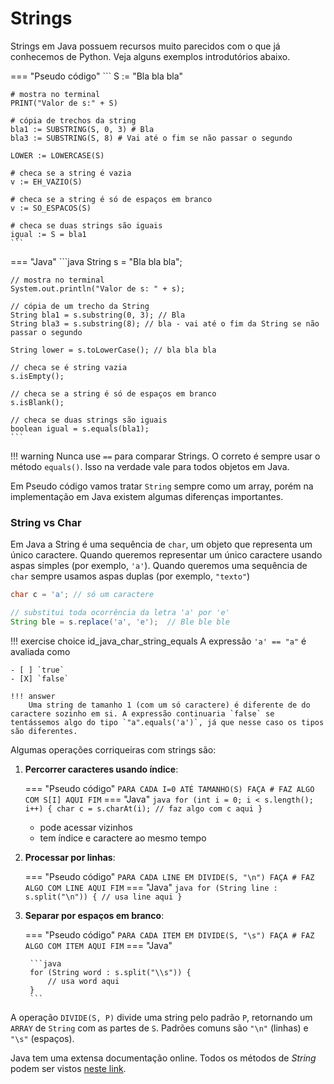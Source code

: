 # Strings

Strings em Java possuem recursos muito parecidos com o que já conhecemos de Python. Veja alguns exemplos introdutórios abaixo.

=== "Pseudo código" 
    ```
    S := "Bla bla bla"

    # mostra no terminal
    PRINT("Valor de s:" + S)

    # cópia de trechos da string
    bla1 := SUBSTRING(S, 0, 3) # Bla
    bla3 := SUBSTRING(S, 8) # Vai até o fim se não passar o segundo

    LOWER := LOWERCASE(S)

    # checa se a string é vazia
    v := EH_VAZIO(S)

    # checa se a string é só de espaços em branco
    v := SO_ESPACOS(S)
    
    # checa se duas strings são iguais
    igual := S = bla1
    ```

=== "Java"
    ```java
    String s = "Bla bla bla";

    // mostra no terminal
    System.out.println("Valor de s: " + s);

    // cópia de um trecho da String
    String bla1 = s.substring(0, 3); // Bla
    String bla3 = s.substring(8); // bla - vai até o fim da String se não passar o segundo

    String lower = s.toLowerCase(); // bla bla bla

    // checa se é string vazia
    s.isEmpty();

    // checa se a string é só de espaços em branco
    s.isBlank();

    // checa se duas strings são iguais
    boolean igual = s.equals(bla1);
    ```

!!! warning
    Nunca use `==` para comparar Strings. O correto é sempre usar o método `equals()`. Isso na verdade vale para todos objetos em Java. 

Em Pseudo código vamos tratar `String` sempre como um array, porém na implementação em Java existem algumas diferenças importantes.

### String vs Char

Em Java a String é uma sequência de `char`, um objeto que representa um único caractere. Quando queremos representar um único caractere usando aspas simples (por exemplo, `'a'`). Quando queremos uma sequência de `char` sempre usamos aspas duplas (por exemplo, `"texto"`)

```java
char c = 'a'; // só um caractere

// substitui toda ocorrência da letra 'a' por 'e'
String ble = s.replace('a', 'e');  // Ble ble ble
```

!!! exercise choice id_java_char_string_equals
    A expressão `'a' == "a"` é avaliada como 

    - [ ] `true`
    - [X] `false`

    !!! answer
        Uma string de tamanho 1 (com um só caractere) é diferente de do caractere sozinho em si. A expressão continuaria `false` se tentássemos algo do tipo `"a".equals('a')`, já que nesse caso os tipos são diferentes. 

Algumas operações corriqueiras com strings são:

1. **Percorrer caracteres usando índice**:

    === "Pseudo código"
        ```
        PARA CADA I=0 ATÉ TAMANHO(S) FAÇA
            # FAZ ALGO COM S[I] AQUI
        FIM
        ```
    === "Java"
        ```java
        for (int i = 0; i < s.length(); i++) {
            char c = s.charAt(i);
            // faz algo com c aqui
        }
        ```

    - pode acessar vizinhos
    - tem índice e caractere ao mesmo tempo

2. **Processar por linhas**:

    === "Pseudo código"
        ```
        PARA CADA LINE EM DIVIDE(S, "\n") FAÇA
            # FAZ ALGO COM LINE AQUI
        FIM
        ```
    === "Java"
        ```java
        for (String line : s.split("\n")) {
            // usa line aqui
        }
        ```

3. **Separar por espaços em branco**:

    === "Pseudo código"
        ```
        PARA CADA ITEM EM DIVIDE(S, "\s") FAÇA
            # FAZ ALGO COM ITEM AQUI
        FIM
        ```
    === "Java"

        ```java
        for (String word : s.split("\\s")) {
            // usa word aqui
        }
        ```

A operação `DIVIDE(S, P)` divide uma string pelo padrão `P`, retornando um `ARRAY` de `String` com as partes de `S`. Padrões comuns são `"\n"` (linhas) e `"\s"` (espaços).

Java tem uma extensa documentação online. Todos os métodos de *String* podem ser vistos [neste link](https://docs.oracle.com/en/java/javase/17/docs/api/java.base/java/lang/String.html).
